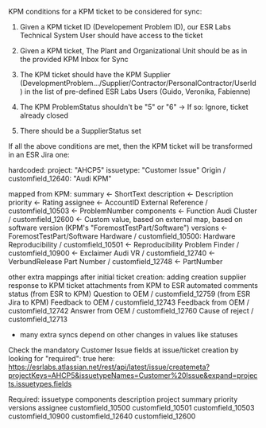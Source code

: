 KPM conditions for a KPM ticket to be considered for sync:


1. Given a KPM ticket ID (Developement Problem ID), our ESR Labs Technical System User should have access to the ticket

2. Given a KPM ticket, The Plant and Organizational Unit should be as in the provided KPM Inbox for Sync

3. The KPM ticket should have the KPM Supplier (DevelopmentProblem.../Supplier/Contractor/PersonalContractor/UserId) in the list of pre-defined ESR Labs Users (Guido, Veronika, Fabienne)

4. The KPM ProblemStatus shouldn't be "5" or "6" -> If so: Ignore, ticket already closed

5. There should be a SupplierStatus set


If all the above conditions are met, then the KPM ticket will be transformed in an ESR Jira one:

hardcoded:
    project: "AHCP5"
    issuetype: "Customer Issue"
    Origin / customfield_12640: "Audi KPM"

mapped from KPM:
    summary <- ShortText
    description <- Description
    priority <- Rating
    assignee <- AccountID
    External Reference / customfield_10503 <- ProblemNumber
    components <- Function
    Audi Cluster / customfield_12600 <- Custom value, based on external map, based on software version (KPM's "ForemostTestPart/Software")
    versions <- ForemostTestPart/Software
    Hardware / customfield_10500: Hardware
    Reproducibility / customfield_10501 <- Reproducibility
    Problem Finder / customfield_10900 <- Exclaimer
    Audi VR / customfield_12740 <- VerbundRelease
    Part Number / customfield_12748 <- PartNumber

other extra mappings after initial ticket creation:
    adding creation supplier response to KPM ticket
    attachments from KPM to ESR
    automated comments
    status (from ESR to KPM)
    Question to OEM / customfield_12759 (from ESR Jira to KPM)
    Feedback to OEM / customfield_12743
    Feedback from OEM / customfield_12742
    Answer from OEM / customfield_12760
    Cause of reject / customfield_12713


* many extra syncs depend on other changes in values like statuses


Check the mandatory Customer Issue fields at issue/ticket creation by looking for "required": true here:
https://esrlabs.atlassian.net/rest/api/latest/issue/createmeta?projectKeys=AHCP5&issuetypeNames=Customer%20Issue&expand=projects.issuetypes.fields

Required:
    issuetype
    components
    description
    project
    summary
    priority
    versions
    assignee
    customfield_10500
    customfield_10501
    customfield_10503
    customfield_10900
    customfield_12640
    customfield_12600
    



